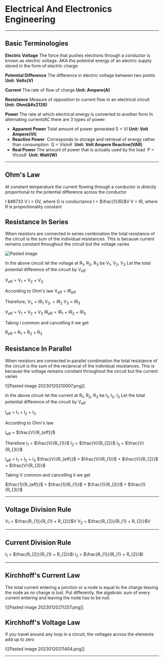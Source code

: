 # Electrical And Electronics Engineering

<hr>

## **Basic Terminologies**

**Electric Voltage**
The force that pushes electrons through a conductor is known as electric voltage. AKA the potential energy of an electric supply stored in the form of electric charge

**Potential Difference**
The difference in electric voltage between two points
**Unit: Volts(V)**

**Current**
The rate of flow of charge
**Unit: Ampere(A)**

**Resistance**
Measure of opposition to current flow in an electrical circuit
**Unit: Ohm(&#x2126)**

**Power**
The rate at which electrical energy is converted to another form
In alternating current(AC there are 3 types of power:
- **Apparent Power**
	Total amount of power generated
	S = VI
	**Unit: Volt Ampere(VI)**
- **Reactive Power**
	 Corresponds to storage and retrieval of energy rather than consumption
	 Q = VIsin$\theta$
	 **Unit: Volt Ampere Reactive(VAR)**
- **Real Power**
	The amount of power that is actually used by the load
	 P = VIcos$\theta$
	 **Unit: Watt(W)**
	 	 
<hr>

## **Ohm's Law**
At constant temperature the current flowing through a conductor is directly proportional to the potential difference across the conductor

I &#8733 V
I = GV, where G is conductance
I = $\frac{1}{R}$V
V = IR, where R is proportionality constant

## **Resistance In Series**
When resistors are connected in series combination
the total resistance of the circuit is the sum of the individual resistances. This is because current remains constant throughout the circuit but the voltage varies

![Pasted image](20230120204951.png)

In the above circuit let the voltage at R<sub>1</sub>, R<sub>2</sub>, R<sub>3</sub> be V<sub>1</sub>, V<sub>2</sub>, V<sub>3</sub>
Let the total potential difference of the circuit by V<sub>eff</sub>

V<sub>eff</sub> = V<sub>1</sub> + V<sub>2</sub> + V<sub>3</sub>

According to Ohm's law
V<sub>eff</sub> = IR<sub>eff</sub>

Therefore,
V<sub>1</sub>, = IR<sub>1</sub>
V<sub>2</sub>, = IR<sub>2</sub>
V<sub>3</sub> = IR<sub>3</sub>

V<sub>eff</sub> = V<sub>1</sub> + V<sub>2</sub> + V<sub>3</sub>
IR<sub>eff</sub> = IR<sub>1</sub> + IR<sub>2</sub> + IR<sub>3</sub>

Taking I common and cancelling it we get

R<sub>eff</sub> = R<sub>1</sub> + R<sub>2</sub> + R<sub>3</sub>

## **Resistance In Parallel**
When resistors are connected in parallel combination the total resistance of the circuit is the sum of the reciprocal of the individual resistances. This is because the voltage remains constant throughout the circuit but the current varies

![[Pasted image 20230120210007.png]]

In the above circuit let the current at R<sub>1</sub>, R<sub>2</sub>, R<sub>3</sub> be I<sub>1</sub>, I<sub>2</sub>, I<sub>3</sub>
Let the total potential difference of the circuit by V<sub>eff</sub>

I<sub>eff</sub> = I<sub>1</sub> + I<sub>2</sub> + I<sub>3</sub>

According to Ohm's law

I<sub>eff</sub> = $\frac{V}{R_{eff}}$

Therefore
 I<sub>1</sub> = $\frac{V}{R_{1}}$
 I<sub>2</sub> = $\frac{V}{R_{2}}$
 I<sub>3</sub> = $\frac{V}{R_{3}}$

I<sub>eff</sub> = I<sub>1</sub> + I<sub>2</sub> + I<sub>3</sub>
$\frac{V}{R_{eff}}$ = $\frac{V}{R_{1}}$ + $\frac{V}{R_{2}}$ + $\frac{V}{R_{3}}$

Taking V common and cancelling it we get

$\frac{1}{R_{eff}}$ = $\frac{1}{R_{1}}$ + $\frac{1}{R_{2}}$ + $\frac{1}{R_{3}}$

<hr>

## **Voltage Division Rule**

V<sub>1</sub> = $\frac{R_{1}}{R_{1} + R_{2}}$V
V<sub>2</sub> = $\frac{R_{2}}{R_{1} + R_{2}}$V

<hr>

## **Current Division Rule**

I<sub>1</sub> = $\frac{R_{2}}{R_{1} + R_{2}}$I
I<sub>2</sub> = $\frac{R_{1}}{R_{1} + R_{2}}$I

<hr>

## **Kirchhoff's Current Law**

The total current entering a junction or a node is equal to the charge leaving the node as no charge is lost. Put differently, the algebraic sum of every current entering and leaving the node has to be null.

![[Pasted image 20230120211257.png]]

## **Kirchhoff's Voltage Law**

If you travel around any loop in a circuit, the voltages across the elements add up to zero

![[Pasted image 20230120211404.png]]

<hr>